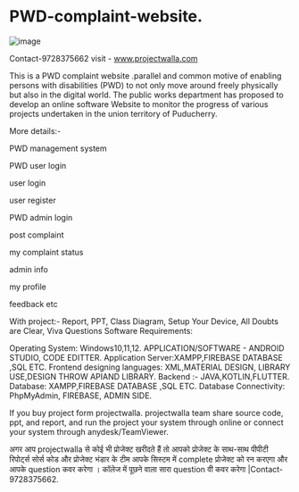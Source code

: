 # PWD-complaint-website.
![image](https://user-images.githubusercontent.com/121348131/209620744-69618f76-5499-401c-8b8b-0da935615833.png)


Contact-9728375662 visit - www.projectwalla.com

This is a PWD complaint website .parallel and common motive of enabling persons with disabilities (PWD) to not only move around freely physically but also in the digital world. The public works department has proposed to develop an online software Website to monitor the progress of various projects undertaken in the union territory of Puducherry.

More details:-

PWD management system 

PWD user login

user login 

user register 

PWD admin login 

post complaint 

my complaint status 

admin info

my profile 

feedback etc 

 

With project:- Report, PPT, Class Diagram, Setup Your Device, All Doubts are Clear, Viva Questions
Software Requirements:

Operating System: Windows10,11,12.
APPLICATION/SOFTWARE - ANDROID STUDIO, CODE EDITTER.
Application Server:XAMPP,FIREBASE DATABASE ,SQL ETC.
Frontend designing languages: XML,MATERIAL DESIGN, LIBRARY USE,DESIGN THROW APIAND LIBRARY.
Backend :- JAVA,KOTLIN,FLUTTER.
Database:  XAMPP,FIREBASE DATABASE ,SQL ETC.
Database Connectivity:   PhpMyAdmin, FIREBASE, ADMIN SIDE.

If you buy project form projectwalla. projectwalla team share source code, ppt, and report, and run the project your system through online or connect your system through anydesk/TeamViewer.

अगर आप  projectwalla से कोई भी प्रोजेक्ट खरीदते हैं तो आपको प्रोजेक्ट के साथ-साथ पीपीटी रिपोर्ट्स सोर्स कोड और प्रोजेक्ट भंडार के टीम आपके सिस्टम में complete प्रोजेक्ट को रन करएगा और आपके question  कवर करेगा । कॉलेज में पूछने वाला सारा question वी कवर करेगा |Contact-9728375662.

